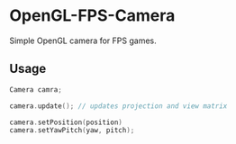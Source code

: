 # OpenGL-FPS-CameraSimple OpenGL camera for FPS games.## Usage```cppCamera camra;camera.update(); // updates projection and view matrixcamera.setPosition(position)camera.setYawPitch(yaw, pitch);```